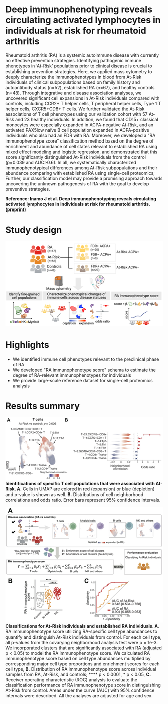 # Deep immunophenotyping reveals circulating activated lymphocytes in individuals at risk for rheumatoid arthritis

Rheumatoid arthritis (RA) is a systemic autoimmune disease with currently no effective prevention strategies. Identifying pathogenic immune phenotypes in ‘At-Risk’ populations prior to clinical disease is crucial to establishing prevention strategies. Here, we applied mass cytometry to deeply characterize the immunophenotypes in blood from At-Risk individuals of clinical subpopulations based on family history and autoantibody status (n=52), established RA (n=67), and healthy controls (n=48). Through integrative and disease association analyses, we uncovered significant cell expansions in At-Risk individuals compared with controls, including CCR2+ T helper cells, T peripheral helper cells, Type 1 T helper cells, CXCR5+CD8+ T cells. We further validated the At-Risk associations of T cell phenotypes using our validation cohort with 57 At-Risk and 23 healthy individuals. In addition, we found that CD15+ classical monocytes were especially expanded in ACPA-negative At-Risk, and an activated PAX5low naïve B cell population expanded in ACPA-positive individuals who also had an FDR with RA. Moreover, we developed a “RA immunophenotype score” classification method based on the degree of enrichment and abundance of cell states relevant to established RA using mixed effect modeling and logistic regression, and demonstrated that this score significantly distinguished At-Risk individuals from the control (p=0.039 and AUC>0.6). In all, we systematically characterized immunophenotypical differences among At-Risk subpopulations and their abundance comparing with established RA using single-cell proteomics; Further, our classification model may provide a promising approach towards uncovering the unknown pathogenesis of RA with the goal to develop preventive strategies.

**Reference: Inamo J et al. Deep immunophenotyping reveals circulating activated lymphocytes in individuals at risk for rheumatoid arthritis. ([preprint](https://XXX))**


# Study design
![image](./images/CyTOF_workflow.png)

# Highlights
- We identified immune cell phenotypes relevant to the preclinical phase of RA
- We developed "RA immunophenotype score" schema to estimate the degree of RA-relevant immunophenotypes for individuals
- We provide large-scale reference dataset for single-cell proteomics analysis

# Results summary
![image](./images/results.jpg)
**Identifications of specific T cell populations that were associated with At-Risk. A.** Cells in UMAP are colored in red (expansion) or blue (depletion) and p-value is shown as well. **B.** Distributions of cell neighborhood correlations and odds ratio. Error bars represent 95% confidence intervals. 

![image](./images/RA_immunophenotype_score.jpg)
**Classifications for At-Risk individuals and established RA individuals. A**. RA immunophenotype score utilizing RA-specific cell type abundances to quantify and distinguish At-Risk individuals from control. For each cell type, all p-values from the covarying neighborhood analysis test were p = 1e-3. We incorporated clusters that are significantly associated with RA (adjusted p < 0.05) to model the RA immunophenotype score. We calculated RA immunophenotype score based on cell type abundances multiplied by corresponding major cell type proportions and enrichment scores for each cell type, **B.** Distribution of RA immunophenotype score across individual samples from RA, At-Risk, and controls; **** p < 0.0001, * p < 0.05, **C.** Receiver operating characteristic (ROC) analysis to evaluate the classification performance of RA immunophenotype score in distinguishing At-Risk from control. Areas under the curve (AUC) with 95% confidence intervals were described. All the analyses are adjusted for age and sex.